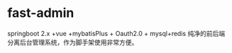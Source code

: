 # fast-admin
springboot 2.x +vue +mybatisPlus + Oauth2.0 + mysql+redis  纯净的前后端分离后台管理系统，作为脚手架使用非常方便。
